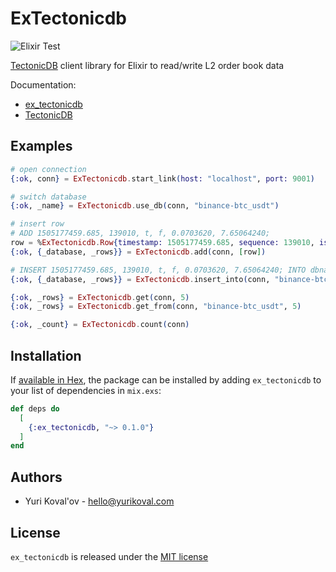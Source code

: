 # ExTectonicdb

![Elixir Test](https://github.com/yurikoval/ex_tectonicdb/workflows/Test/badge.svg)

[TectonicDB](https://github.com/0b01/tectonicdb) client library for Elixir to read/write L2 order book data

Documentation:

* [ex_tectonicdb](https://hexdocs.pm/ex_tectonicdb)
* [TectonicDB](https://docs.rs/crate/tectonicdb)

## Examples

```elixir
# open connection
{:ok, conn} = ExTectonicdb.start_link(host: "localhost", port: 9001)

# switch database
{:ok, _name} = ExTectonicdb.use_db(conn, "binance-btc_usdt")

# insert row
# ADD 1505177459.685, 139010, t, f, 0.0703620, 7.65064240;
row = %ExTectonicdb.Row{timestamp: 1505177459.685, sequence: 139010, is_trade: true, is_bid: false, price: 0.0703620, size: 7.65064240}
{:ok, {_database, _rows}} = ExTectonicdb.add(conn, [row])

# INSERT 1505177459.685, 139010, t, f, 0.0703620, 7.65064240; INTO dbname
{:ok, {_database, _rows}} = ExTectonicdb.insert_into(conn, "binance-btc_usdt", [row])

{:ok, _rows} = ExTectonicdb.get(conn, 5)
{:ok, _rows} = ExTectonicdb.get_from(conn, "binance-btc_usdt", 5)

{:ok, _count} = ExTectonicdb.count(conn)

```

## Installation

If [available in Hex](https://hex.pm/docs/publish), the package can be installed
by adding `ex_tectonicdb` to your list of dependencies in `mix.exs`:

```elixir
def deps do
  [
    {:ex_tectonicdb, "~> 0.1.0"}
  ]
end
```

## Authors

* Yuri Koval'ov - hello@yurikoval.com

## License

`ex_tectonicdb` is released under the [MIT license](LICENSE.md)
